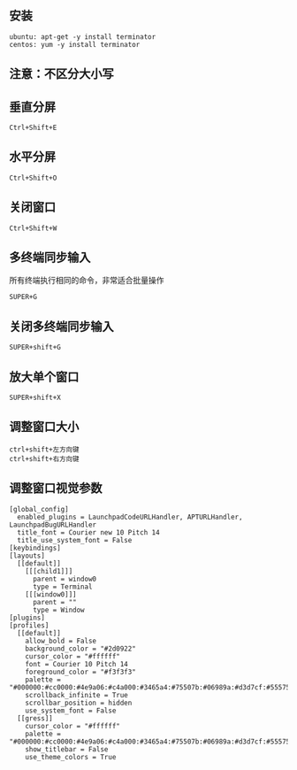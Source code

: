 ## 安装

```shell
ubuntu: apt-get -y install terminator
centos: yum -y install terminator
```

## 注意：不区分大小写

## 垂直分屏

```shell
Ctrl+Shift+E
```

## 水平分屏

```shell
Ctrl+Shift+O
```

## 关闭窗口

```shell
Ctrl+Shift+W
```

## 多终端同步输入

所有终端执行相同的命令，非常适合批量操作

```shell
SUPER+G
```

## 关闭多终端同步输入

```shell
SUPER+shift+G
```

## 放大单个窗口

```shell
SUPER+shift+X
```

## 调整窗口大小

```shell
ctrl+shift+左方向键
ctrl+shift+右方向键
```

## 调整窗口视觉参数

```shell
[global_config]
  enabled_plugins = LaunchpadCodeURLHandler, APTURLHandler, LaunchpadBugURLHandler
  title_font = Courier new 10 Pitch 14
  title_use_system_font = False
[keybindings]
[layouts]
  [[default]]
    [[[child1]]]
      parent = window0
      type = Terminal
    [[[window0]]]
      parent = ""
      type = Window
[plugins]
[profiles]
  [[default]]
    allow_bold = False
    background_color = "#2d0922"
    cursor_color = "#ffffff"
    font = Courier 10 Pitch 14
    foreground_color = "#f3f3f3"
    palette = "#000000:#cc0000:#4e9a06:#c4a000:#3465a4:#75507b:#06989a:#d3d7cf:#555753:#ef2929:#8ae234:#fce94f:#729fcf:#ad7fa8:#34e2e2:#eeeeec"
    scrollback_infinite = True
    scrollbar_position = hidden
    use_system_font = False
  [[gress]]
    cursor_color = "#ffffff"
    palette = "#000000:#cc0000:#4e9a06:#c4a000:#3465a4:#75507b:#06989a:#d3d7cf:#555753:#ef2929:#8ae234:#fce94f:#729fcf:#ad7fa8:#34e2e2:#eeeeec"
    show_titlebar = False
    use_theme_colors = True
```
